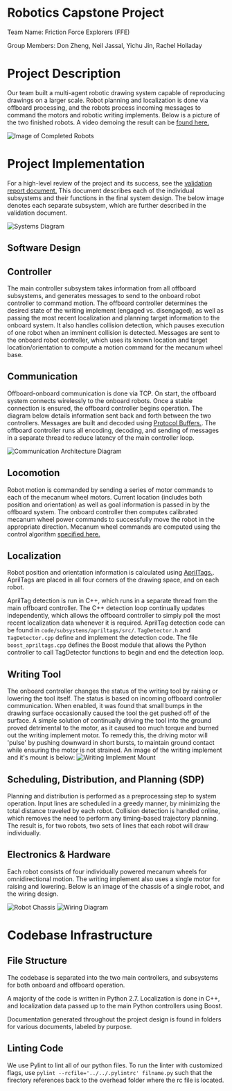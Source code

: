 # Robotics Capstone Project

Team Name: Friction Force Explorers (FFE)

Group Members: Don Zheng, Neil Jassal, Yichu Jin, Rachel Holladay

# Project Description

Our team built a multi-agent robotic drawing system capable of reproducing drawings on a larger scale. Robot planning and localization is  done via offboard processing, and the robots process incoming messages to command the motors and robotic writing implements. Below is a picture of the two finished robots. A video demoing the result can be [found here.](https://youtu.be/sJ7hO-Clk_s)

![Image of Completed Robots](https://github.com/rachelholladay/robotics_capstone/blob/master/documentation/readme_documentation/final_robots.png)

# Project Implementation
For a high-level review of the project and its success, see the [validation report document.](https://github.com/rachelholladay/robotics_capstone/blob/master/documentation/readme_documentation/validation_report.pdf) This document describes each of the individual subsystems and their functions in the final system design. The below image denotes each separate subsystem, which are further described in the validation document.

![Systems Diagram](https://github.com/rachelholladay/robotics_capstone/blob/master/documentation/readme_documentation/systems_diagram.png)

## Software Design
## Controller
The main controller subsystem takes information from all offboard subsystems, and generates messages to send to the onboard robot controller to command motion. The offboard controller determines the desired state of the writing implement (engaged vs. disengaged), as well as passing the most recent localization and planning target information to the onboard system. It also handles collision detection, which pauses execution of one robot when an imminent collision is detected. Messages are sent to the onboard robot controller, which uses its known location and target location/orientation to compute a motion command for the mecanum wheel base.

## Communication
Offboard-onboard communication is done via TCP. On start, the offboard system connects wirelessly to the onboard robots. Once a stable connection is ensured, the offboard controller begins operation. The diagram below details information sent back and forth between the two controllers. Messages are built and decoded using [Protocol Buffers.](https://github.com/google/protobuf). The offboard controller runs all encoding, decoding, and sending of messages in a separate thread to reduce latency of the main controller loop.

![Communication Architecture Diagram](https://github.com/rachelholladay/robotics_capstone/blob/master/documentation/readme_documentation/sw_arch_communication.png)

## Locomotion
Robot motion is commanded by sending a series of motor commands to each of the mecanum wheel motors. Current location (includes both position and orientation) as well as goal information is passed in by the offboard system. The onboard controller then computes calibrated mecanum wheel power commands to successfully move the robot in the appropriate direction. Mecanum wheel commands are computed using the control algorithm [specified here.](http://thinktank.wpi.edu/resources/346/ControllingMecanumDrive.pdf)

## Localization
Robot position and orientation information is calculated using [AprilTags.](https://april.eecs.umich.edu/software/apriltag.html). AprilTags are placed in all four corners of the drawing space, and on each robot.

AprilTag detection is run in C++, which runs in a separate thread from the main offboard controller. The C++ detection loop continually updates independently, which allows the offboard controller to simply poll the most recent localization data whenever it is required. AprilTag detection code can be found in `code/subsystems/apriltags/src/`. `TagDetector.h` and `TagDetector.cpp` define and implement the detection code. The file `boost_apriltags.cpp` defines the Boost module that allows the Python controller to call TagDetector functions to begin and end the detection loop.

## Writing Tool
The onboard controller changes the status of the writing tool by raising or lowering the tool itself. The status is based on incoming offboard controller communication. When enabled, it was found that small bumps in the drawing surface occasionally caused the tool the get pushed off of the surface. A simple solution of continually driving the tool into the ground proved detrimental to the motor, as it caused too much torque and burned out the writing implement motor. To remedy this, the driving motor will 'pulse' by pushing downward in short bursts, to maintain ground contact while ensuring the motor is not strained. An image of the writing implement and it's mount is below:
![Writing Implement Mount](https://github.com/rachelholladay/robotics_capstone/blob/master/documentation/readme_documentation/writing_implement_closeup.png)

## Scheduling, Distribution, and Planning (SDP)
Planning and distribution is performed as a preprocessing step to system operation. Input lines are scheduled in a greedy manner, by minimizing the total distance traveled by each robot. Collision detection is handled online, which removes the need to perform any timing-based trajectory planning. The result is, for two robots, two sets of lines that each robot will draw individually.

## Electronics & Hardware
Each robot consists of four individually powered mecanum wheels for omnidirectional motion. The writing implement also uses a single motor for raising and lowering. Below is an image of the chassis of a single robot, and the wiring design.

![Robot Chassis](https://github.com/rachelholladay/robotics_capstone/blob/master/documentation/readme_documentation/robot_chassis.png) ![Wiring Diagram](https://github.com/rachelholladay/robotics_capstone/blob/master/documentation/readme_documentation/wiring_diagram.jpg)

# Codebase Infrastructure
## File Structure

The codebase is separated into the two main controllers, and subsystems
for both onboard and offboard operation.

A majority of the code is written in Python 2.7. Localization is done in C++, and localization data passed up to the main Python controllers using Boost.

Documentation generated throughout the project design is found in folders
for various documents, labeled by purpose.

## Linting Code

We use Pylint to lint all of our python files. To run the linter with customized flags, use `pylint --rcfile='../../.pylintrc' filname.py` such that the firectory references back to the overhead folder where the rc file is located.

